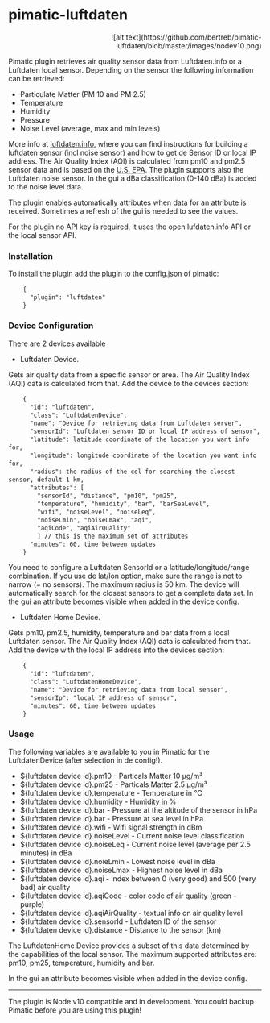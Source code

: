 # pimatic-luftdaten
<div style="text-align: right">![alt text](https://github.com/bertreb/pimatic-luftdaten/blob/master/images/nodev10.png) </div>


Pimatic plugin retrieves air quality sensor data from Luftdaten.info or a Luftdaten local sensor. Depending on the sensor the following information can be retrieved:
- Particulate Matter (PM 10 and PM 2.5)
- Temperature
- Humidity
- Pressure
- Noise Level (average, max and min levels)

More info at [luftdaten.info](https://luftdaten.info), where you can find instructions for building a luftdaten sensor (incl noise sensor) and how to get de Sensor ID or local IP address. The Air Quality Index (AQI) is calculated from pm10 and pm2.5 sensor data and is based on the [U.S. EPA](https://en.wikipedia.org/wiki/Air_quality_index#United_States).
The plugin supports also the Luftdaten noise sensor. In the gui a dBa classification (0-140 dBa) is added to the noise level data.

The plugin enables automatically attributes when data for an attribute  is received. Sometimes a refresh of the gui is needed to see the values.

For the plugin no API key is required, it uses the open lufdaten.info API or the local sensor API.

### Installation

To install the plugin add the plugin to the config.json of pimatic:
```    
    {
      "plugin": "luftdaten"
    }
```
### Device Configuration

There are 2 devices available

* Luftdaten Device.

Gets air quality data from a specific sensor or area. The Air Quality Index (AQI) data is calculated from that.
Add the device to the devices section:
```    
    {
      "id": "luftdaten",
      "class": "LuftdatenDevice",
      "name": "Device for retrieving data from Luftdaten server",
      "sensorId": "Luftdaten sensor ID or local IP address of sensor",
      "latitude": latitude coordinate of the location you want info for,
      "longitude": longitude coordinate of the location you want info for,
      "radius": the radius of the cel for searching the closest sensor, default 1 km,
      "attributes": [
        "sensorId", "distance", "pm10", "pm25",
        "temperature", "humidity", "bar", "barSeaLevel",
        "wifi", "noiseLevel", "noiseLeq",
        "noiseLmin", "noiseLmax", "aqi",
        "aqiCode", "aqiAirQuality"
        ] // this is the maximum set of attributes
      "minutes": 60, time between updates
    }
```
You need to configure a Luftdaten SensorId or a latitude/longitude/range combination. If you use de lat/lon option, make sure the range is not to narrow (= no sensors). The maximum radius is 50 km. The device will automatically search for the closest sensors to get a complete data set. In the gui an attribute becomes visible when added in the device config.

* Luftdaten Home Device.

Gets pm10, pm2.5, humidity, temperature and bar data from a local Luftdaten sensor. The Air Quality Index (AQI) data is calculated from that.
Add the device with the local IP address into the devices section:
```    
    {
      "id": "luftdaten",
      "class": "LuftdatenHomeDevice",
      "name": "Device for retrieving data from local sensor",
      "sensorIp": "local IP address of sensor",
      "minutes": 60, time between updates
    }
```
### Usage

The following variables are available to you in Pimatic for the LuftdatenDevice (after selection in de config!). 

* ${luftdaten device id}.pm10             - Particals Matter 10 µg/m³
* ${luftdaten device id}.pm25             - Particals Matter 2.5 µg/m³
* ${luftdaten device id}.temperature      - Temperature in °C
* ${luftdaten device id}.humidity         - Humidity in %
* ${luftdaten device id}.bar              - Pressure at the altitude of the sensor in hPa
* ${luftdaten device id}.bar              - Pressure at sea level in hPa
* ${luftdaten device id}.wifi             - Wifi signal strength in dBm
* ${luftdaten device id}.noiseLevel       - Current noise level classification
* ${luftdaten device id}.noiseLeq         - Current noise level (average per 2.5 minutes) in dBa
* ${luftdaten device id}.noieLmin         - Lowest noise level in dBa
* ${luftdaten device id}.noiseLmax        - Highest noise level in dBa
* ${luftdaten device id}.aqi              - index between 0 (very good) and 500 (very bad) air quality
* ${luftdaten device id}.aqiCode          - color code of air quality (green - purple)
* ${luftdaten device id}.aqiAirQuality    - textual info on air quality level
* ${luftdaten device id}.sensorId         - Luftdaten ID of the sensor
* ${luftdaten device id}.distance         - Distance to the sensor (km)

The LuftdatenHome Device provides a subset of this data determined by the capabilities of the local sensor. The maximum supported attributes are: pm10, pm25, temperature, humidity and bar.


In the gui an attribute becomes visible when added in the device config.

---------

The plugin is Node v10 compatible and in development. You could backup Pimatic before you are using this plugin!

